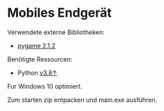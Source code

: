 # Mobiles Endgerät
Verwendete externe Bibliotheken:
- [pygame 2.1.2](https://pypi.org/project/pygame/) 

Benötigte Ressourcen:
- Python [v3.8↑](https://www.python.org/search/?q=3.8.x&submit=)

Fur Windows 10 optimiert.

Zum starten zip entpacken und main.exe ausführen.
